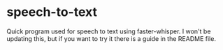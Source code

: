 # speech-to-text
 Quick program used for speech to text using faster-whisper. I won't be updating this, but if you want to try it there is a guide in the README file.
